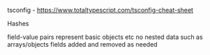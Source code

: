 tsconfig - https://www.totaltypescript.com/tsconfig-cheat-sheet

Hashes 

field-value pairs 
represent basic objects etc
no nested data such as arrays/objects
fields added and removed as needed 
